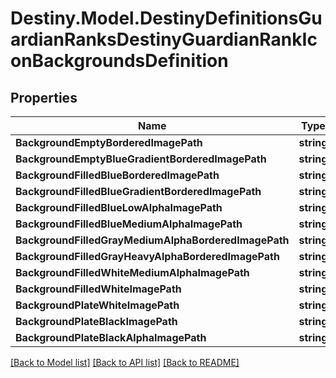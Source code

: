 # Destiny.Model.DestinyDefinitionsGuardianRanksDestinyGuardianRankIconBackgroundsDefinition

## Properties

Name | Type | Description | Notes
------------ | ------------- | ------------- | -------------
**BackgroundEmptyBorderedImagePath** | **string** |  | [optional] 
**BackgroundEmptyBlueGradientBorderedImagePath** | **string** |  | [optional] 
**BackgroundFilledBlueBorderedImagePath** | **string** |  | [optional] 
**BackgroundFilledBlueGradientBorderedImagePath** | **string** |  | [optional] 
**BackgroundFilledBlueLowAlphaImagePath** | **string** |  | [optional] 
**BackgroundFilledBlueMediumAlphaImagePath** | **string** |  | [optional] 
**BackgroundFilledGrayMediumAlphaBorderedImagePath** | **string** |  | [optional] 
**BackgroundFilledGrayHeavyAlphaBorderedImagePath** | **string** |  | [optional] 
**BackgroundFilledWhiteMediumAlphaImagePath** | **string** |  | [optional] 
**BackgroundFilledWhiteImagePath** | **string** |  | [optional] 
**BackgroundPlateWhiteImagePath** | **string** |  | [optional] 
**BackgroundPlateBlackImagePath** | **string** |  | [optional] 
**BackgroundPlateBlackAlphaImagePath** | **string** |  | [optional] 

[[Back to Model list]](../README.md#documentation-for-models) [[Back to API list]](../README.md#documentation-for-api-endpoints) [[Back to README]](../README.md)

